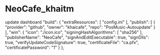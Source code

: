 # NeoCafe_khaitm
update dashboard
"build": {
    "extraResources": [
      "config.ini"
    ],
    "publish": [
      {
        "provider": "github",
        "owner": "khaicafe",
        "repo": "PosMusic-Autoupdate"
      }
    ],
    "win": {
      "icon": "./icon.ico",
      "signingHashAlgorithms": [
        "sha256"
      ],
      "publisherName": "NeoCafe",
      "signAndEditExecutable": true,
      "signDlls": true,
      "verifyUpdateCodeSignature": true,
      "certificateFile": "ca.pfx",
      "certificatePassword": "1"
    }
  },